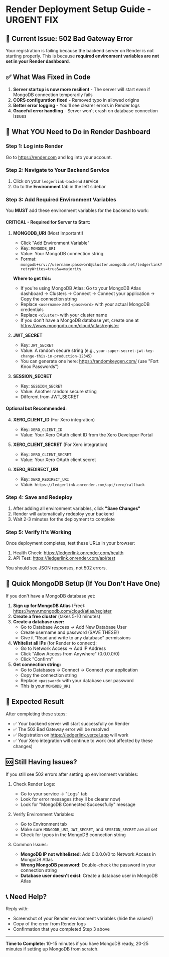 # Render Deployment Setup Guide - URGENT FIX

## 🚨 Current Issue: 502 Bad Gateway Error

Your registration is failing because the backend server on Render is not starting properly. This is because **required environment variables are not set in your Render dashboard**.

## ✅ What Was Fixed in Code

1. **Server startup is now more resilient** - The server will start even if MongoDB connection temporarily fails
2. **CORS configuration fixed** - Removed typo in allowed origins
3. **Better error logging** - You'll see clearer errors in Render logs
4. **Graceful error handling** - Server won't crash on database connection issues

## 🔧 What YOU Need to Do in Render Dashboard

### Step 1: Log into Render
Go to https://render.com and log into your account.

### Step 2: Navigate to Your Backend Service
1. Click on your `ledgerlink-backend` service
2. Go to the **Environment** tab in the left sidebar

### Step 3: Add Required Environment Variables

You **MUST** add these environment variables for the backend to work:

#### **CRITICAL - Required for Server to Start:**

1. **MONGODB_URI** (Most Important!)
   - Click "Add Environment Variable"
   - Key: `MONGODB_URI`
   - Value: Your MongoDB connection string
   - Format: `mongodb+srv://username:password@cluster.mongodb.net/ledgerlink?retryWrites=true&w=majority`
   
   **Where to get this:**
   - If you're using MongoDB Atlas: Go to your MongoDB Atlas dashboard → Clusters → Connect → Connect your application → Copy the connection string
   - Replace `<username>` and `<password>` with your actual MongoDB credentials
   - Replace `<cluster>` with your cluster name
   - If you don't have a MongoDB database yet, create one at https://www.mongodb.com/cloud/atlas/register

2. **JWT_SECRET**
   - Key: `JWT_SECRET`
   - Value: A random secure string (e.g., `your-super-secret-jwt-key-change-this-in-production-12345`)
   - You can generate one here: https://randomkeygen.com/ (use "Fort Knox Passwords")

3. **SESSION_SECRET**
   - Key: `SESSION_SECRET`
   - Value: Another random secure string
   - Different from JWT_SECRET

#### **Optional but Recommended:**

4. **XERO_CLIENT_ID** (For Xero integration)
   - Key: `XERO_CLIENT_ID`
   - Value: Your Xero OAuth client ID from the Xero Developer Portal

5. **XERO_CLIENT_SECRET** (For Xero integration)
   - Key: `XERO_CLIENT_SECRET`
   - Value: Your Xero OAuth client secret

6. **XERO_REDIRECT_URI**
   - Key: `XERO_REDIRECT_URI`
   - Value: `https://ledgerlink.onrender.com/api/xero/callback`

### Step 4: Save and Redeploy

1. After adding all environment variables, click **"Save Changes"**
2. Render will automatically redeploy your backend
3. Wait 2-3 minutes for the deployment to complete

### Step 5: Verify It's Working

Once deployment completes, test these URLs in your browser:

1. Health Check: https://ledgerlink.onrender.com/health
2. API Test: https://ledgerlink.onrender.com/api/test

You should see JSON responses, not 502 errors.

## 📝 Quick MongoDB Setup (If You Don't Have One)

If you don't have a MongoDB database yet:

1. **Sign up for MongoDB Atlas** (Free): https://www.mongodb.com/cloud/atlas/register
2. **Create a free cluster** (takes 5-10 minutes)
3. **Create a database user:**
   - Go to Database Access → Add New Database User
   - Create username and password (SAVE THESE!)
   - Give it "Read and write to any database" permissions
4. **Whitelist all IPs** (for Render to connect):
   - Go to Network Access → Add IP Address
   - Click "Allow Access from Anywhere" (0.0.0.0/0)
   - Click "Confirm"
5. **Get connection string:**
   - Go to Databases → Connect → Connect your application
   - Copy the connection string
   - Replace `<password>` with your database user password
   - This is your `MONGODB_URI`

## 🎯 Expected Result

After completing these steps:

- ✅ Your backend server will start successfully on Render
- ✅ The 502 Bad Gateway error will be resolved
- ✅ Registration on https://ledgerlink.vercel.app will work
- ✅ Your Xero integration will continue to work (not affected by these changes)

## 🆘 Still Having Issues?

If you still see 502 errors after setting up environment variables:

1. Check Render Logs:
   - Go to your service → "Logs" tab
   - Look for error messages (they'll be clearer now)
   - Look for "MongoDB Connected Successfully" message

2. Verify Environment Variables:
   - Go to Environment tab
   - Make sure `MONGODB_URI`, `JWT_SECRET`, and `SESSION_SECRET` are all set
   - Check for typos in the MongoDB connection string

3. Common Issues:
   - **MongoDB IP not whitelisted**: Add 0.0.0.0/0 to Network Access in MongoDB Atlas
   - **Wrong MongoDB password**: Double-check the password in your connection string
   - **Database user doesn't exist**: Create a database user in MongoDB Atlas

## 📞 Need Help?

Reply with:
- Screenshot of your Render environment variables (hide the values!)
- Copy of the error from Render logs
- Confirmation that you completed Step 3 above

---

**Time to Complete:** 10-15 minutes if you have MongoDB ready, 20-25 minutes if setting up MongoDB from scratch.
